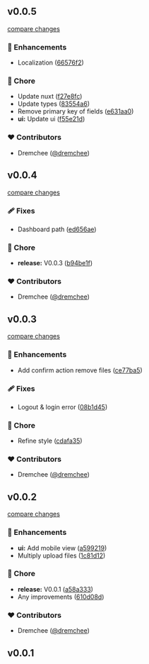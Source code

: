 
## v0.0.5

[compare changes](https://github.com/dremchee/nuxt-contently/compare/v0.0.4...v0.0.5)

### 🚀 Enhancements

- Localization ([66576f2](https://github.com/dremchee/nuxt-contently/commit/66576f2))

### 🏡 Chore

- Update nuxt ([f27e8fc](https://github.com/dremchee/nuxt-contently/commit/f27e8fc))
- Update types ([83554a6](https://github.com/dremchee/nuxt-contently/commit/83554a6))
- Remove primary key of fields ([e631aa0](https://github.com/dremchee/nuxt-contently/commit/e631aa0))
- **ui:** Update ui ([f55e21d](https://github.com/dremchee/nuxt-contently/commit/f55e21d))

### ❤️ Contributors

- Dremchee ([@dremchee](http://github.com/dremchee))

## v0.0.4

[compare changes](https://github.com/dremchee/nuxt-contently/compare/v0.0.3...v0.0.4)

### 🩹 Fixes

- Dashboard path ([ed656ae](https://github.com/dremchee/nuxt-contently/commit/ed656ae))

### 🏡 Chore

- **release:** V0.0.3 ([b94be1f](https://github.com/dremchee/nuxt-contently/commit/b94be1f))

### ❤️ Contributors

- Dremchee ([@dremchee](http://github.com/dremchee))

## v0.0.3

[compare changes](https://github.com/dremchee/nuxt-contently/compare/v0.0.2...v0.0.3)

### 🚀 Enhancements

- Add confirm action remove files ([ce77ba5](https://github.com/dremchee/nuxt-contently/commit/ce77ba5))

### 🩹 Fixes

- Logout & login error ([08b1d45](https://github.com/dremchee/nuxt-contently/commit/08b1d45))

### 🏡 Chore

- Refine style ([cdafa35](https://github.com/dremchee/nuxt-contently/commit/cdafa35))

### ❤️ Contributors

- Dremchee ([@dremchee](http://github.com/dremchee))

## v0.0.2

[compare changes](https://github.com/dremchee/nuxt-contently/compare/v0.0.1...v0.0.2)

### 🚀 Enhancements

- **ui:** Add mobile view ([a599219](https://github.com/dremchee/nuxt-contently/commit/a599219))
- Multiply upload files ([1c81d12](https://github.com/dremchee/nuxt-contently/commit/1c81d12))

### 🏡 Chore

- **release:** V0.0.1 ([a58a333](https://github.com/dremchee/nuxt-contently/commit/a58a333))
- Any improvements ([610d08d](https://github.com/dremchee/nuxt-contently/commit/610d08d))

### ❤️ Contributors

- Dremchee ([@dremchee](http://github.com/dremchee))

## v0.0.1

